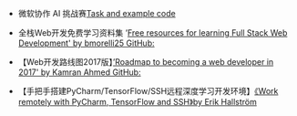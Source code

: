 

-  微软协作 AI 挑战赛[Task and example code](https://github.com/Microsoft/malmo-challenge)
 

- 全栈Web开发免费学习资料集 ’[Free resources for learning Full Stack Web Development' by bmorelli25 GitHub:](https://github.com/bmorelli25/Become-A-Full-Stack-Web-Developer)


- 【Web开发路线图2017版】[’Roadmap to becoming a web developer in 2017' by Kamran Ahmed GitHub: ](https://github.com/kamranahmedse/developer-roadmap)


- 【手把手搭建PyCharm/TensorFlow/SSH远程深度学习开发环境】[《Work remotely with PyCharm, TensorFlow and SSH》by Erik Hallström](https://medium.com/@erikhallstrm/work-remotely-with-pycharm-tensorflow-and-ssh-c60564be862d)


